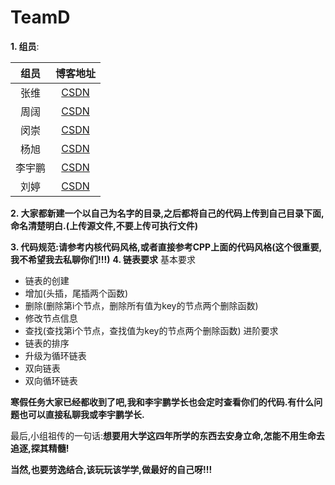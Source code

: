 # TeamD

**1. 组员**:

 | 组员 | 博客地址 |
 | :---: | :---: |
 | 张维 | [CSDN](https://blog.csdn.net/go_format)|
 | 周阔 | [CSDN](https://me.csdn.net/blog/weixin_45626515)|
 | 闵崇 | [CSDN](https://me.csdn.net/XIAOYUELIN_)|
 | 杨旭 | [CSDN](https://blog.csdn.net/ABded)|
 | 李宇鹏 | [CSDN](https://me.csdn.net/qq_43646576) |
 | 刘婷 | [CSDN](https://me.csdn.net/qq_43811102)|

**2. 大家都新建一个以自己为名字的目录,之后都将自己的代码上传到自己目录下面,命名清楚明白.(上传源文件,不要上传可执行文件)**

**3. 代码规范:请参考内核代码风格,或者直接参考CPP上面的代码风格(这个很重要,我不希望我去私聊你们!!!)**
**4. 链表要求**
  基本要求
  - 链表的创建
  - 增加(头插，尾插两个函数)
  - 删除(删除第i个节点，删除所有值为key的节点两个删除函数)
  - 修改节点信息
  - 查找(查找第i个节点，查找值为key的节点两个删除函数)
  进阶要求
  - 链表的排序
  - 升级为循环链表
  - 双向链表
  - 双向循环链表

**寒假任务大家已经都收到了吧,我和李宇鹏学长也会定时查看你们的代码.有什么问题也可以直接私聊我或李宇鹏学长.**

最后,小组祖传的一句话:**想要用大学这四年所学的东西去安身立命,怎能不用生命去追逐,探其精髓!**

**当然,也要劳逸结合,该玩玩该学学,做最好的自己呀!!!**



